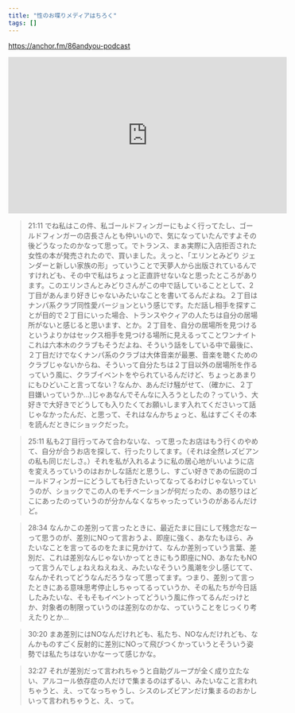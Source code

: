 ```yaml
---
title: "性のお喋りメディアはちろく"
tags: []
---
```


https://anchor.fm/86andyou-podcast

<iframe width="560" height="315" src="https://www.youtube-nocookie.com/embed/JSprMP_vA0Y" title="YouTube video player" frameborder="0" allow="accelerometer; autoplay; clipboard-write; encrypted-media; gyroscope; picture-in-picture" allowfullscreen></iframe>

> 21:11
> でね私はこの件、私ゴールドフィンガーにもよく行ってたし、ゴールドフィンガーの店長さんとも仲いいので、気になっていたんですよその後どうなったのかなって思って。でトランス、まぁ実際に入店拒否された女性の本が発売されたので、買いました。えっと、「エリンとみどり ジェンダーと新しい家族の形」っていうことで天夢人から出版されているんですけれども、その中で私はちょっと正直許せないなと思ったところがあります。このエリンさんとみどりさんがこの中で話していることとして、2丁目があんまり好きじゃないみたいなことを書いてるんだよね。２丁目はナンパ系クラブ同性愛バージョンという感じです。ただ話し相手を探すことが目的で２丁目にいった場合、トランスやクィアの人たちは自分の居場所がないと感じると思います、とか。２丁目を、自分の居場所を見つけるというよりかはセックス相手を見つける場所に見えるってことワンナイトこれは六本木のクラブもそうだよね、そういう話をしている中で最後に、２丁目だけでなくナンパ系のクラブは大体音楽が最悪、音楽を聴くためのクラブじゃないからね、そういって自分たちは２丁目以外の居場所を作るっていう風に、クラブイベントをやられているんだけど、ちょっとあまりにもひどいこと言ってない？なんか、あんだけ騒がせて、（確かに、２丁目嫌いっていうか...)じゃあなんでそんなに入ろうとしたの？っていう、大好きで大好きでどうしても入りたくてお願いします入れてくださいって話じゃなかったんだ、と思って、それはなんかちょっと、私はすごくその本を読んだときにショックだった。

> 25:11
> 私も2丁目行ってみて合わないな、って思ったお店はもう行くのやめて、自分が合うお店を探して、行ったりしてます。（それは全然レズビアンの私も同じだしさ。）それを私が入れるように私の居心地がいいように店を変えろっていうのはおかしな話だと思うし、すごい好きであの伝説のゴールドフィンガーにどうしても行きたいってなってるわけじゃないっていうのが、ショックでこの人のモチベーションが何だったの、あの怒りはどこにあったのっていうのが分かんなくなちゃったっていうのがあるんだけど。

> 28:34
> なんかこの差別って言ったときに、最近たまに目にして残念だなーって思うのが、差別にNOって言おうよ、即座に強く、あなたもほら、みたいなことを言ってるのをたまに見かけて、なんか差別っていう言葉、差別だ、これは差別なんじゃないかってときにもう即座にNO、あなたもNOって言うんでしょねえねえねえ、みたいなそういう風潮を少し感じてて、なんかそれってどうなんだろうなって思ってます。つまり、差別って言ったときにある意味思考停止しちゃってるっていうか、その私たちが今日話したみたいな、そもそもイベントってどういう風に作ってるんだっけとか、対象者の制限っていうのは差別なのかな、っていうことをじっくり考えたりとか...

> 30:20
> まあ差別にはNOなんだけれども、私たち、NOなんだけれども、なんかものすごく反射的に差別にNOって飛びつくかっていうとそういう姿勢では私たちはないかなーって感じかな。

> 32:27
> それが差別だって言われちゃうと自助グループが全く成り立たない、アルコール依存症の人だけで集まるのはずるい、みたいなこと言われちゃうと、え、ってなっちゃうし、シスのレズビアンだけ集まるのおかしいって言われちゃうと、え、って。